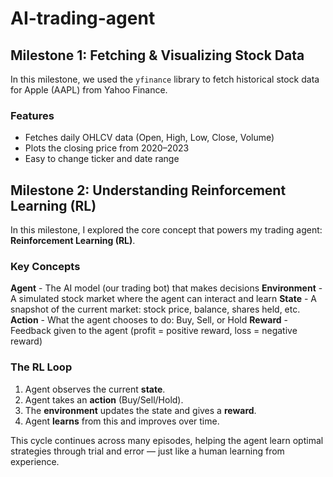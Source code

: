# AI-trading-agent

## Milestone 1: Fetching & Visualizing Stock Data

In this milestone, we used the `yfinance` library to fetch historical stock data for Apple (AAPL) from Yahoo Finance.

### Features
- Fetches daily OHLCV data (Open, High, Low, Close, Volume)
- Plots the closing price from 2020–2023
- Easy to change ticker and date range
  
## Milestone 2: Understanding Reinforcement Learning (RL)

In this milestone, I explored the core concept that powers my trading agent: **Reinforcement Learning (RL)**.

### Key Concepts
 **Agent**       - The AI model (our trading bot) that makes decisions 
 **Environment** - A simulated stock market where the agent can interact and learn 
 **State**       - A snapshot of the current market: stock price, balance, shares held, etc. 
 **Action**      - What the agent chooses to do: Buy, Sell, or Hold 
 **Reward**      - Feedback given to the agent (profit = positive reward, loss = negative reward)

### The RL Loop
1. Agent observes the current **state**.
2. Agent takes an **action** (Buy/Sell/Hold).
3. The **environment** updates the state and gives a **reward**.
4. Agent **learns** from this and improves over time.

This cycle continues across many episodes, helping the agent learn optimal strategies through trial and error — just like a human learning from experience.


